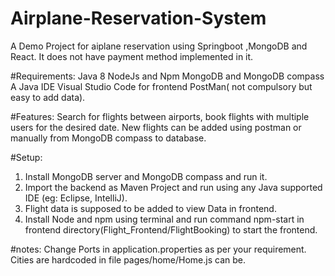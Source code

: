# Airplane-Reservation-System
 A Demo Project for aiplane reservation using Springboot ,MongoDB and React. It does not have payment method implemented in it.
 
#Requirements:
Java 8
NodeJs and Npm
MongoDB and MongoDB compass
A Java IDE
Visual Studio Code for frontend
PostMan( not compulsory but easy to add data).
 
#Features:
Search for flights between airports, book flights with multiple users for the desired date.
New flights can be added using postman or manually from MongoDB compass to database.

#Setup:
1. Install MongoDB server and MongoDB compass and run it.
2. Import the backend as Maven Project and run using any Java supported IDE (eg: Eclipse, IntelliJ).
3. Flight data is supposed to be added to view Data in frontend.
4. Install Node and npm using terminal and run command npm-start in frontend directory(Flight_Frontend/FlightBooking) to start the frontend.

#notes:
Change Ports in application.properties as per your requirement.
Cities are hardcoded in file pages/home/Home.js can be.



